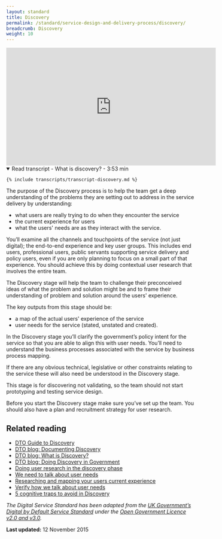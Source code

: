 ```yaml
---
layout: standard
title: Discovery
permalink: /standard/service-design-and-delivery-process/discovery/
breadcrumb: Discovery
weight: 10
---
```

<iframe width="560" height="315" src="https://www.youtube.com/embed/k3DNy06Ddvg" frameborder="0" allowfullscreen></iframe>

<details open data-label="content-accordion-1-example" aria-expanded="false">
  <summary>Read transcript - What is discovery? - 3:53 min</summary>
  <div class="accordion-panel" markdown="1">
    
    {% include transcripts/transcript-discovery.md %}
    
  </div>
</details>


The purpose of the Discovery process is to help the team get a deep understanding of the problems they are setting out to address in the service delivery by understanding:

* what users are really trying to do when they encounter the service
* the current experience for users
* what the users' needs are as they interact with the service.

You’ll examine all the channels and touchpoints of the service (not just digital); the end-to-end experience and key user groups. This includes end users, professional users, public servants supporting service delivery and policy users, even if you are only planning to focus on a small part of that experience. You should achieve this by doing contextual user research that involves the entire team.

The Discovery stage will help the team to challenge their preconceived ideas of what the problem and solution might be and to frame their understanding of problem and solution around the users' experience.

The key outputs from this stage should be:

* a map of the actual users' experience of the service
* user needs for the service (stated, unstated and created).

In the Discovery stage you’ll clarify the government’s policy intent for the service so that you are able to align this with user needs. You’ll need to understand the business processes associated with the service by business process mapping.

If there are any obvious technical, legislative or other constraints relating to the service these will also need be understood in the Discovery stage.

This stage is for discovering not validating, so the team should not start prototyping and testing service design.

Before you start the Discovery stage make sure you’ve set up the team. You should also have a plan and recruitment strategy for user research.

## Related reading

* [DTO Guide to Discovery](https://ausdto.github.io/discovery-guide/)
* [DTO blog: Documenting Discovery](/blog/documenting-discovery/)
* [DTO blog: What is Discovery?](/blog/what-is-discovery/)
* [DTO blog: Doing Discovery in Government](/blog/doing-discovery-in-government/)
* [Doing user research in the discovery phase](https://userresearch.blog.gov.uk/2015/05/27/doing-user-research-in-the-discovery-phase/)
* [We need to talk about user needs](https://userresearch.blog.gov.uk/2015/05/28/we-need-to-talk-about-user-needs/)
* [Researching and mapping your users current experience](https://userresearch.blog.gov.uk/2015/06/17/researching-and-mapping-your-users-current-experience/)
* [Verify how we talk about user needs](https://identityassurance.blog.gov.uk/2015/07/24/gov-uk-verify-how-we-talk-about-user-needs/)
* [5 cognitive traps to avoid in Discovery](https://www.dto.gov.au/blog/cognitive-bias-in-discovery/)

*The Digital Service Standard has been adapted from the [UK Government’s Digital by Default Service Standard](https://www.gov.uk/service-manual/digital-by-default) under the [Open Government Licence v2.0 and v3.0](http://www.nationalarchives.gov.uk/doc/open-government-licence/version/3/).*

**Last updated:** 12 November 2015
